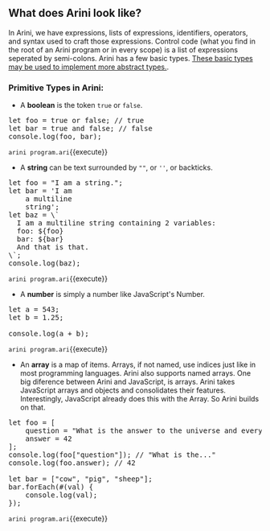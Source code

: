 ## What does Arini look like?
In Arini, we have expressions, lists of expressions, identifiers, operators, and syntax used to craft those expressions. Control code (what you find in the root of an Arini program or in every scope) is a list of expressions seperated by semi-colons. Arini has a few basic types. [These basic types may be used to implement more abstract types.](https://github.com/s-p-n/arini/blob/master/docs/casting/custom.md).

### Primitive Types in Arini:
* A **boolean** is the token `true` or `false`.
<pre class="file" data-filename="project/program.ari" data-target="replace">
let foo = true or false; // true
let bar = true and false; // false
console.log(foo, bar);
</pre>
`arini program.ari`{{execute}}

* A **string** can be text surrounded by `""`, or `''`, or backticks.
<pre class="file" data-filename="project/program.ari" data-target="replace">
let foo = "I am a string.";
let bar = 'I am
    a multiline
    string';
let baz = \`
  I am a multiline string containing 2 variables:
  foo: ${foo}
  bar: ${bar}
  And that is that.
\`;
console.log(baz);
</pre>
`arini program.ari`{{execute}}

* A **number** is simply a number like JavaScript's Number.
<pre class="file" data-filename="project/program.ari" data-target="replace">
let a = 543;
let b = 1.25;

console.log(a + b);
</pre>
`arini program.ari`{{execute}}

* An **array** is a map of items. Arrays, if not named, use indices just like in most programming languages. Arini also supports named arrays. One big diference between Arini and JavaScript, is arrays. Arini takes JavaScript arrays and objects and consolidates their features. Interestingly, JavaScript already does this with the Array. So Arini builds on that.
<pre class="file" data-filename="project/program.ari" data-target="replace">
let foo = [
	question = "What is the answer to the universe and everything?",
	answer = 42
];
console.log(foo["question"]); // "What is the..."
console.log(foo.answer); // 42 

let bar = ["cow", "pig", "sheep"];
bar.forEach(#(val) {
	console.log(val);
});
</pre>
`arini program.ari`{{execute}}

